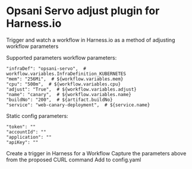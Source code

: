 # Opsani Servo adjust plugin for Harness.io

Trigger and watch a workflow in Harness.io as a method of adjusting workflow parameters

Supported parameters workflow parameters:

    "infraDef": "opsani-servo",  # workflow.variables.InfraDefinition_KUBERNETES
    "mem": "256Mi",  # ${workflow.variables.mem}
    "cpu": "500m",  # ${workflow.variables.cpu}
    "adjust": "True",  # ${workflow.variables.adjust}
    "name": "canary",  # ${workflow.variables.name}
    "buildNo": "200",  # ${artifact.buildNo}
    "service": "web-canary-deployment",  # ${service.name}

Static config parameters:

    "token": ""
    "accountId": ""
    "application": ""
    "apiKey": ""

Create a trigger in Harness for a Workflow
Capture the parameters above from the proposed CURL command
Add to config.yaml
